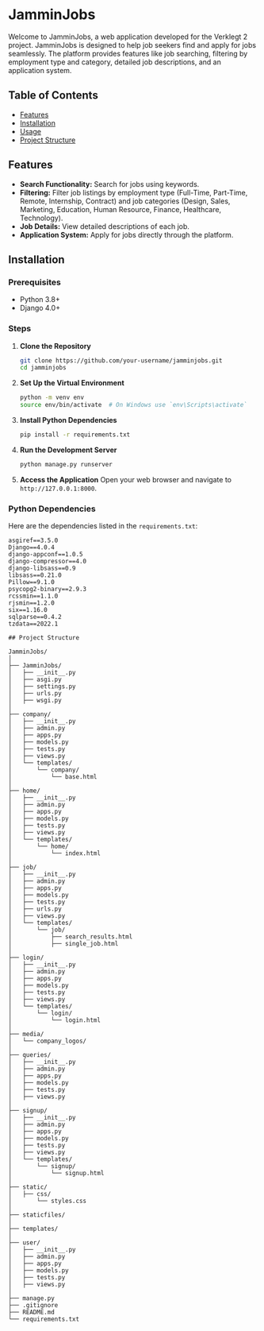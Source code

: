 # JamminJobs

Welcome to JamminJobs, a web application developed for the Verklegt 2 project. JamminJobs is designed to help job seekers find and apply for jobs seamlessly. The platform provides features like job searching, filtering by employment type and category, detailed job descriptions, and an application system.

## Table of Contents

- [Features](#features)
- [Installation](#installation)
- [Usage](#usage)
- [Project Structure](#project-structure)


## Features

- **Search Functionality:** Search for jobs using keywords.
- **Filtering:** Filter job listings by employment type (Full-Time, Part-Time, Remote, Internship, Contract) and job categories (Design, Sales, Marketing, Education, Human Resource, Finance, Healthcare, Technology).
- **Job Details:** View detailed descriptions of each job.
- **Application System:** Apply for jobs directly through the platform.

## Installation

### Prerequisites

- Python 3.8+
- Django 4.0+

### Steps

1. **Clone the Repository**
    ```bash
    git clone https://github.com/your-username/jamminjobs.git
    cd jamminjobs
    ```

2. **Set Up the Virtual Environment**
    ```bash
    python -m venv env
    source env/bin/activate  # On Windows use `env\Scripts\activate`
    ```

3. **Install Python Dependencies**
    ```bash
    pip install -r requirements.txt
    ```

4. **Run the Development Server**
    ```bash
    python manage.py runserver
    ```

5. **Access the Application**
    Open your web browser and navigate to `http://127.0.0.1:8000`.

### Python Dependencies

Here are the dependencies listed in the `requirements.txt`:

```plaintext
asgiref==3.5.0
Django==4.0.4
django-appconf==1.0.5
django-compressor==4.0
django-libsass==0.9
libsass==0.21.0
Pillow==9.1.0
psycopg2-binary==2.9.3
rcssmin==1.1.0
rjsmin==1.2.0
six==1.16.0
sqlparse==0.4.2
tzdata==2022.1

## Project Structure

JamminJobs/
│
├── JamminJobs/
│   ├── __init__.py
│   ├── asgi.py
│   ├── settings.py
│   ├── urls.py
│   ├── wsgi.py
│
├── company/
│   ├── __init__.py
│   ├── admin.py
│   ├── apps.py
│   ├── models.py
│   ├── tests.py
│   ├── views.py
│   └── templates/
│       └── company/
│           └── base.html
│
├── home/
│   ├── __init__.py
│   ├── admin.py
│   ├── apps.py
│   ├── models.py
│   ├── tests.py
│   ├── views.py
│   └── templates/
│       └── home/
│           └── index.html
│
├── job/
│   ├── __init__.py
│   ├── admin.py
│   ├── apps.py
│   ├── models.py
│   ├── tests.py
│   ├── urls.py
│   ├── views.py
│   └── templates/
│       └── job/
│           ├── search_results.html
│           ├── single_job.html
│
├── login/
│   ├── __init__.py
│   ├── admin.py
│   ├── apps.py
│   ├── models.py
│   ├── tests.py
│   ├── views.py
│   └── templates/
│       └── login/
│           └── login.html
│
├── media/
│   └── company_logos/
│
├── queries/
│   ├── __init__.py
│   ├── admin.py
│   ├── apps.py
│   ├── models.py
│   ├── tests.py
│   ├── views.py
│
├── signup/
│   ├── __init__.py
│   ├── admin.py
│   ├── apps.py
│   ├── models.py
│   ├── tests.py
│   ├── views.py
│   └── templates/
│       └── signup/
│           └── signup.html
│
├── static/
│   ├── css/
│       └── styles.css
│
├── staticfiles/
│
├── templates/
│
├── user/
│   ├── __init__.py
│   ├── admin.py
│   ├── apps.py
│   ├── models.py
│   ├── tests.py
│   ├── views.py
│
├── manage.py
├── .gitignore
├── README.md
└── requirements.txt

